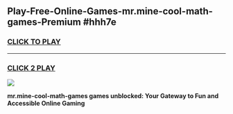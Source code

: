 
## Play-Free-Online-Games-mr.mine-cool-math-games-Premium #hhh7e
<h3>
<a href="https://premium.freeplayer.one?title=mr.mine-cool-math-games&ref=8M">CLICK TO PLAY</a></h3>
<hr>

<h3>
<a href="https://premium.freeplayer.one?title=mr.mine-cool-math-games&ref=8M">CLICK 2 PLAY</a>
  
</h3>

<a href="https://premium.freeplayer.one?title=mr.mine-cool-math-games&ref=8M"><img src="https://clearcache.store/games.png"></a>


**mr.mine-cool-math-games games unblocked: Your Gateway to Fun and Accessible Online Gaming**
